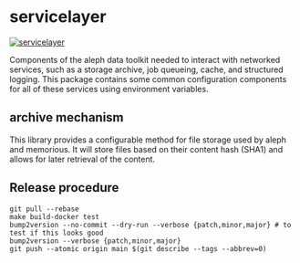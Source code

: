 # servicelayer

[![servicelayer](https://github.com/alephdata/servicelayer/actions/workflows/build.yml/badge.svg)](https://github.com/alephdata/servicelayer/actions/workflows/build.yml)

Components of the aleph data toolkit needed to interact with networked services,
such as a storage archive, job queueing, cache, and structured logging. This
package contains some common configuration components for all of these services
using environment variables.

## archive mechanism

This library provides a configurable method for file storage used by aleph and
memorious. It will store files based on their content hash (SHA1) and allows for
later retrieval of the content.


## Release procedure


```
git pull --rebase
make build-docker test
bump2version --no-commit --dry-run --verbose {patch,minor,major} # to test if this looks good
bump2version --verbose {patch,minor,major}
git push --atomic origin main $(git describe --tags --abbrev=0)
```
